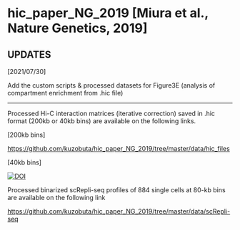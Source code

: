 # hic_paper_NG_2019 [Miura et al., Nature Genetics, 2019]

## UPDATES
[2021/07/30]

Add the custom scripts & processed datasets for Figure3E (analysis of compartment enrichment from .hic file)

---

Processed Hi-C interaction matrices (iterative correction) saved in .hic format (200kb or 40kb bins) are available on the following links.

[200kb bins]

https://github.com/kuzobuta/hic_paper_NG_2019/tree/master/data/hic_files

[40kb bins]

[![DOI](https://zenodo.org/badge/DOI/10.5281/zenodo.3371884.svg)](https://doi.org/10.5281/zenodo.3371884)

Processed binarized scRepli-seq profiles of 884 single cells at 80-kb bins are available on the following link

https://github.com/kuzobuta/hic_paper_NG_2019/tree/master/data/scRepli-seq
